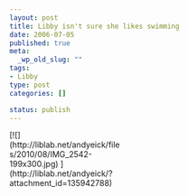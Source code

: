 ```yaml
--- 
layout: post
title: Libby isn't sure she likes swimming
date: 2006-07-05
published: true
meta: 
  _wp_old_slug: ""
tags: 
- Libby
type: post
categories: []

status: publish
---
```

<div class="wp-caption alignleft" style="width: 199px">[![](http://liblab.net/andyeick/files/2010/08/IMG_2542-199x300.jpg) ](http://liblab.net/andyeick/?attachment_id=135942788)



</div><br />
